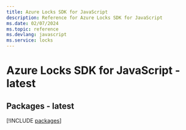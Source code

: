 ```yaml
---
title: Azure Locks SDK for JavaScript
description: Reference for Azure Locks SDK for JavaScript
ms.date: 02/07/2024
ms.topic: reference
ms.devlang: javascript
ms.service: locks
---
```

# Azure Locks SDK for JavaScript - latest
## Packages - latest
[!INCLUDE [packages](locks-index.md)]